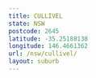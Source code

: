 ```yaml
---
title: CULLIVEL
state: NSW
postcode: 2645
latitude: -35.25188138
longitude: 146.4661362
url: /nsw/cullivel/
layout: suburb
---
```

